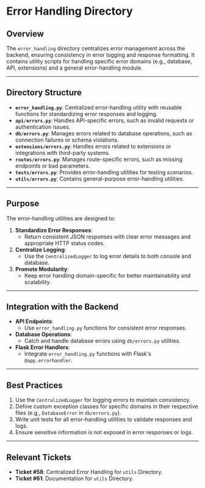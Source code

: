 # Error Handling Directory

## Overview
The `error_handling` directory centralizes error management across the backend, ensuring consistency in error logging and response formatting. It contains utility scripts for handling specific error domains (e.g., database, API, extensions) and a general error-handling module.

---

## Directory Structure
- **`error_handling.py`**: Centralized error-handling utility with reusable functions for standardizing error responses and logging.
- **`api/errors.py`**: Handles API-specific errors, such as invalid requests or authentication issues.
- **`db/errors.py`**: Manages errors related to database operations, such as connection failures or schema violations.
- **`extensions/errors.py`**: Handles errors related to extensions or integrations with third-party systems.
- **`routes/errors.py`**: Manages route-specific errors, such as missing endpoints or bad parameters.
- **`tests/errors.py`**: Provides error-handling utilities for testing scenarios.
- **`utils/errors.py`**: Contains general-purpose error-handling utilities.

---

## Purpose
The error-handling utilities are designed to:
1. **Standardize Error Responses**:
   - Return consistent JSON responses with clear error messages and appropriate HTTP status codes.
2. **Centralize Logging**:
   - Use the `CentralizedLogger` to log error details to both console and database.
3. **Promote Modularity**:
   - Keep error handling domain-specific for better maintainability and scalability.

---

## Integration with the Backend
- **API Endpoints**:
  - Use `error_handling.py` functions for consistent error responses.
- **Database Operations**:
  - Catch and handle database errors using `db/errors.py` utilities.
- **Flask Error Handlers**:
  - Integrate `error_handling.py` functions with Flask's `@app.errorhandler`.

---

## Best Practices
1. Use the `CentralizedLogger` for logging errors to maintain consistency.
2. Define custom exception classes for specific domains in their respective files (e.g., `DatabaseError` in `db/errors.py`).
3. Write unit tests for all error-handling utilities to validate responses and logs.
4. Ensure sensitive information is not exposed in error responses or logs.

---

## Relevant Tickets
- **Ticket #58**: Centralized Error Handling for `utils` Directory.
- **Ticket #61**: Documentation for `utils` Directory.
